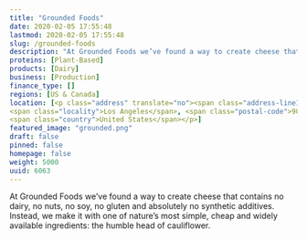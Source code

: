 ```yaml
---
title: "Grounded Foods"
date: 2020-02-05 17:55:48
lastmod: 2020-02-05 17:55:48
slug: /grounded-foods
description: "At Grounded Foods we’ve found a way to create cheese that contains no dairy, no nuts, no soy, no gluten and absolutely no synthetic additives. Instead, we make it with one of nature’s most simple, cheap and widely available ingredients: the humble head of cauliflower."
proteins: [Plant-Based]
products: [Dairy]
business: [Production]
finance_type: []
regions: [US & Canada]
location: [<p class="address" translate="no"><span class="address-line1">West 1st Street</span><br>
<span class="locality">Los Angeles</span>, <span class="postal-code">90012</span><br>
<span class="country">United States</span></p>]
featured_image: "grounded.png"
draft: false
pinned: false
homepage: false
weight: 5000
uuid: 6063
---
```

<p>At Grounded Foods we’ve found a way to create cheese that contains no dairy, no nuts, no soy, no gluten and absolutely no synthetic additives. Instead, we make it with one of nature’s most simple, cheap and widely available ingredients: the humble head of cauliflower.</p>
